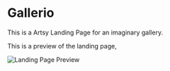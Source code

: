 # Gallerio
This is a Artsy Landing Page for an imaginary gallery.

This is a preview of the landing page,

![Landing Page Preview](https://user-images.githubusercontent.com/54065262/120090792-cef2ce80-c122-11eb-87dc-1b8a593ece08.png)
